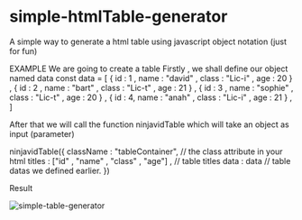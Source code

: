 # simple-htmlTable-generator
A simple way to generate a html table using javascript object notation (just for fun)

EXAMPLE
We are going to create a table 
Firstly , we shall define our object named data
    const data = [
        {
            id : 1 ,
            name : "david" ,
            class : "Lic-i" ,
            age : 20 
        } ,
        {
            id : 2 ,
            name : "bart" ,
            class : "Lic-t" ,
            age : 21 
        } ,
        {
            id : 3 ,
            name : "sophie" ,
            class : "Lic-t" ,
            age : 20 
        } ,
        {
            id : 4,
            name : "anah" ,
            class : "Lic-i" ,
            age : 21
        } ,
    ]
  
  After that we will call the function ninjavidTable which will take an object as input (parameter)
  
  ninjavidTable({
    className :  "tableContainer", // the class attribute in your html 
    titles : ["id" , "name" , "class" , "age"] , // table titles
    data : data  // table datas we defined earlier.
  })
  
Result 

![simple-table-generator](https://user-images.githubusercontent.com/94840730/184037359-e45ad8fe-c77d-4e1d-bac2-758b76b657ad.png)
